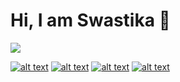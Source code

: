 # Hi, I am Swastika 👋
![](https://komarev.com/ghpvc/?username=Swastyy)
<!-- display the social media buttons in your README -->

[![alt text][1.1]][1]
[![alt text][2.1]][2]
[![alt text][3.1]][3]
[![alt text][4.1]][4]

<!-- links to social media icons -->
<!-- no need to change these -->

<!-- icons with padding -->

[1.1]: http://i.imgur.com/tXSoThF.png (twitter icon with padding)
[2.1]: http://i.imgur.com/P3YfQoD.png (facebook icon with padding)
[3.1]: http://i.imgur.com/0o48UoR.png (github icon with padding)
[4.1]: http://imgur.com/CjlwcS1.png (LinkedIn icon with padding)

<!-- icons without padding -->

[1.2]: http://i.imgur.com/wWzX9uB.png (twitter icon without padding)
[2.2]: http://i.imgur.com/fep1WsG.png (facebook icon without padding)
[3.2]: http://i.imgur.com/9I6NRUm.png (github icon without padding)
[4.2]: http://imgur.com/CjlwcS1.png (LinkedIn icon with padding)

<!-- links to your social media accounts -->
<!-- update these accordingly -->

[1]: http://www.twitter.com/Swastyyyy?s=09
[2]: http://www.facebook.com/swasti.gupta.161
[3]: http://www.github.com/Swastyy
[4]: https://www.linkedin.com/in/swasty/
<!--
## About me
### 
**Swastyy/Swastyy** is a ✨ _special_ ✨ repository because its `README.md` (this file) appears on your GitHub profile.

Here are some ideas to get you started:

- 🔭 I’m currently working on ...
- 🌱 I’m currently learning ...
- 👯 I’m looking to collaborate on ...
- 🤔 I’m looking for help with ...
- 💬 Ask me about ...
- 📫 How to reach me: ...
- 😄 Pronouns: ...
- ⚡ Fun fact: ...
-->
